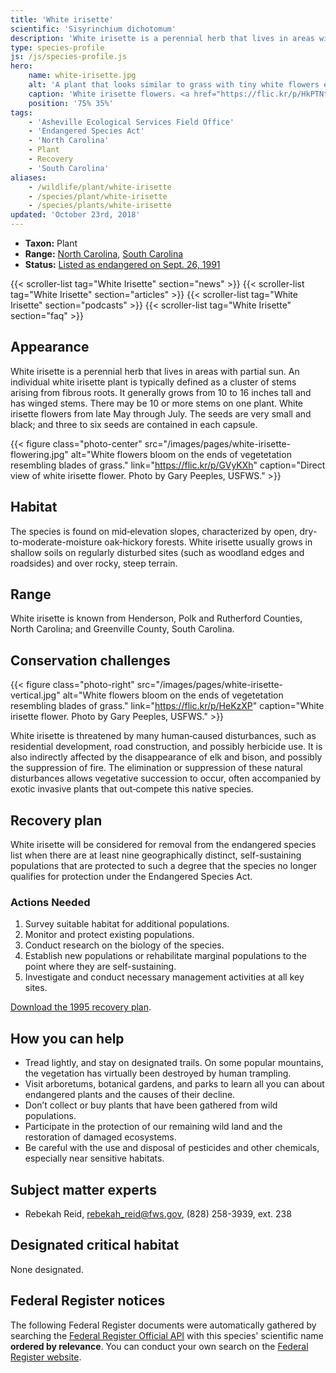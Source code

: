 ```yaml
---
title: 'White irisette'
scientific: 'Sisyrinchium dichotomum'
description: 'White irisette is a perennial herb that lives in areas with partial sun and flowers from late May through July.'
type: species-profile
js: /js/species-profile.js
hero:
    name: white-irisette.jpg
    alt: 'A plant that looks similar to grass with tiny white flowers extending from the ends.'
    caption: 'White irisette flowers. <a href="https://flic.kr/p/HkPTNt">Photo</a> by Gary Peeples, USFWS.'
    position: '75% 35%'
tags:
    - 'Asheville Ecological Services Field Office'
    - 'Endangered Species Act'
    - 'North Carolina'
    - Plant
    - Recovery
    - 'South Carolina'
aliases:
    - /wildlife/plant/white-irisette
    - /species/plant/white-irisette
    - /species/plants/white-irisette
updated: 'October 23rd, 2018'
---
```


- **Taxon:** Plant
- **Range:** [North Carolina](/north-carolina), [South Carolina](/south-carolina)
- **Status:** [Listed as endangered on Sept. 26, 1991](https://ecos.fws.gov/docs/federal_register/fr1928.pdf)

{{< scroller-list tag="White Irisette" section="news" >}}
{{< scroller-list tag="White Irisette" section="articles" >}}
{{< scroller-list tag="White Irisette" section="podcasts" >}}
{{< scroller-list tag="White Irisette" section="faq" >}}

## Appearance

White irisette is a perennial herb that lives in areas with partial sun. An individual white irisette plant is typically defined as a cluster of stems arising from fibrous roots. It generally grows from 10 to 16 inches tall and has winged stems. There may be 10 or more stems on one plant. White irisette flowers from late May through July. The seeds are very small and black; and three to six seeds are contained in each capsule.

{{< figure class="photo-center" src="/images/pages/white-irisette-flowering.jpg" alt="White flowers bloom on the ends of vegetetation resembling blades of grass." link="https://flic.kr/p/GVyKXh" caption="Direct view of white irisette flower. Photo by Gary Peeples, USFWS." >}}

## Habitat

The species is found on mid‑elevation slopes, characterized by open, dry-to-moderate-moisture oak‑hickory forests. White irisette usually grows in shallow soils on regularly disturbed sites (such as woodland edges and roadsides) and over rocky, steep terrain.

## Range

White irisette is known from Henderson, Polk and Rutherford Counties, North Carolina; and Greenville County, South Carolina.

## Conservation challenges

{{< figure class="photo-right" src="/images/pages/white-irisette-vertical.jpg" alt="White flowers bloom on the ends of vegetetation resembling blades of grass." link="https://flic.kr/p/HeKzXP" caption="White irisette flower. Photo by Gary Peeples, USFWS." >}}

White irisette is threatened by many human‑caused disturbances, such as residential development, road construction, and possibly herbicide use. It is also indirectly affected by the disappearance  of elk and bison, and possibly the suppression of fire. The elimination or suppression of these natural disturbances allows vegetative succession to occur, often accompanied by exotic invasive plants that out‑compete this native species.

## Recovery plan

White irisette will be considered for removal from the endangered species list when there are at least nine geographically distinct, self-sustaining populations that are protected to such a degree that the species no longer qualifies for protection under the Endangered Species Act.

### Actions Needed

1. Survey suitable habitat for additional populations.
2. Monitor and protect existing populations.
3. Conduct research on the biology of the species.
4. Establish new populations or rehabilitate marginal populations to the point where they are self-sustaining.
5. Investigate and conduct necessary management activities at all key sites.

[Download the 1995 recovery plan](https://ecos.fws.gov/docs/recovery_plan/950410.pdf).

## How you can help

- Tread lightly, and stay on designated trails. On some popular mountains, the vegetation has virtually been destroyed by human trampling.
- Visit arboretums, botanical gardens, and parks to learn all you can about endangered plants and the causes of their decline.
- Don’t collect or buy plants that have been gathered from wild populations.
- Participate in the protection of our remaining wild land and the restoration of damaged ecosystems.
- Be careful with the use and disposal of pesticides and other chemicals, especially near sensitive habitats.

## Subject matter experts

- Rebekah Reid, [rebekah_reid@fws.gov](mailto:rebekah_reid@fws.gov), (828) 258-3939, ext. 238

## Designated critical habitat

None designated.

## Federal Register notices

The following Federal Register documents were automatically gathered by searching the [Federal Register Official API](https://www.federalregister.gov/blog/learn/developers) with this species' scientific name **ordered by relevance**. You can conduct your own search on the [Federal Register website](https://www.federalregister.gov/articles/search).
